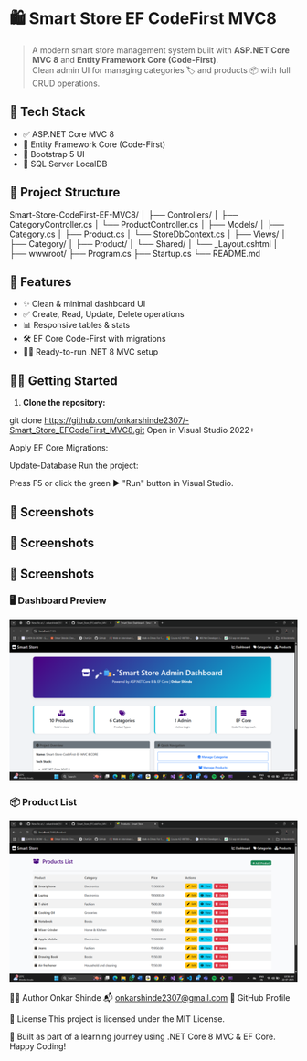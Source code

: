 # 🛍️ Smart Store EF CodeFirst MVC8

> A modern smart store management system built with **ASP.NET Core MVC 8** and **Entity Framework Core (Code-First)**.  
> Clean admin UI for managing categories 🏷️ and products 📦 with full CRUD operations.


## 🚀 Tech Stack

- ✅ ASP.NET Core MVC 8  
- 🧱 Entity Framework Core (Code-First)  
- 🎨 Bootstrap 5 UI  
- 💾 SQL Server LocalDB  


## 📂 Project Structure

Smart-Store-CodeFirst-EF-MVC8/
│
├── Controllers/
│ ├── CategoryController.cs
│ └── ProductController.cs
│
├── Models/
│ ├── Category.cs
│ ├── Product.cs
│ └── StoreDbContext.cs
│
├── Views/
│ ├── Category/
│ ├── Product/
│ └── Shared/
│ └── _Layout.cshtml
│
├── wwwroot/
├── Program.cs
├── Startup.cs
└── README.md

## 🔑 Features

- ✨ Clean & minimal dashboard UI  
- ✅ Create, Read, Update, Delete operations  
- 📊 Responsive tables & stats  
- 🛠️ EF Core Code-First with migrations  
- 👨‍💻 Ready-to-run .NET 8 MVC setup  

 
## 🧑‍💻 Getting Started

1. **Clone the repository:**

git clone https://github.com/onkarshinde2307/-Smart_Store_EFCodeFirst_MVC8.git
Open in Visual Studio 2022+

Apply EF Core Migrations:
 
 Update-Database
Run the project:

Press F5 or click the green ▶️ "Run" button in Visual Studio.

## 📸 Screenshots

## 📸 Screenshots

## 📸 Screenshots

### 🖥️ Dashboard Preview  
![Dashboard](https://raw.githubusercontent.com/onkarshinde2307/-Smart_Store_EFCodeFirst_MVC8/main/Smart-Store-CodeFirst-EF-MVC8/wwwroot/Screenshots/DashBoard.png)

### 📦 Product List  
![Product List](https://raw.githubusercontent.com/onkarshinde2307/-Smart_Store_EFCodeFirst_MVC8/main/Smart-Store-CodeFirst-EF-MVC8/wwwroot/Screenshots/Listofproducts.png)



👨‍🎓 Author
Onkar Shinde
📬 onkarshinde2307@gmail.com
🔗 GitHub Profile

📝 License
This project is licensed under the MIT License.

📌 Built as part of a learning journey using .NET Core 8 MVC & EF Core. Happy Coding!
